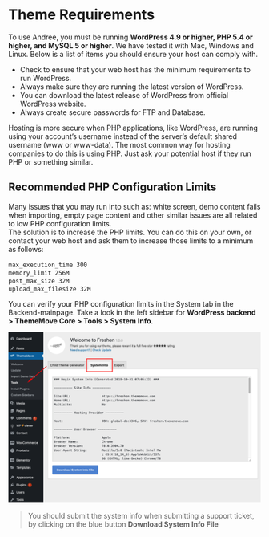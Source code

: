 # Theme Requirements

To use Andree, you must be running **WordPress 4.9 or higher, PHP 5.4 or higher, and MySQL 5 or higher**. We have tested it with Mac, Windows and Linux. Below is a list of items you should ensure your host can comply with.

- Check to ensure that your web host has the minimum requirements to run WordPress.
- Always make sure they are running the latest version of WordPress.
- You can download the latest release of WordPress from official WordPress website.
- Always create secure passwords for FTP and Database.

Hosting is more secure when PHP applications, like WordPress, are running using your account’s username instead of the server’s default shared username (www or www-data). The most common way for hosting companies to do this is using PHP. Just ask your potential host if they run PHP or something similar.

## Recommended PHP Configuration Limits

Many issues that you may run into such as: white screen, demo content fails when importing, empty page content and other similar issues are all related to low PHP configuration limits.\
The solution is to increase the PHP limits. You can do this on your own, or contact your web host and ask them to increase those limits to a minimum as follows:

```
max_execution_time 300
memory_limit 256M
post_max_size 32M
upload_max_filesize 32M
```

You can verify your PHP configuration limits in the System tab in the Backend-mainpage. Take a look in the left sidebar for **WordPress backend > ThemeMove Core > Tools > System Info**.

![system-info](images/system-info.png)

> You should submit the system info when submitting a support ticket, by clicking on the blue button **Download System Info File**